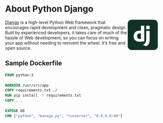 # About Python Django

<a target="_blank" rel="noopener noreferrer" href="https://www.djangoproject.com/">
    <img alt="Python Django Logo" align="right" src="/python-django/logo.png" width="100px" />
</a>

[Django](https://www.djangoproject.com/) is a high-level Python Web framework that encourages rapid development and clean, pragmatic design. Built by experienced developers, it takes care of much of the hassle of Web development, so you can focus on writing your app without needing to reinvent the wheel. It’s free and open source. 

## Sample Dockerfile
```Dockerfile
FROM python:3

WORKDIR /usr/src/app
COPY requirements.txt ./
RUN pip install -r requirements.txt
COPY . .

EXPOSE 80
CMD ["python", "manage.py", "runserver", "0.0.0.0:80"]
```
